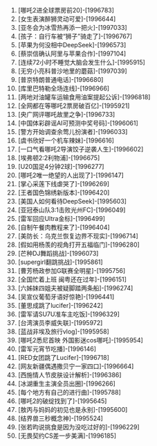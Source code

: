 
1. [哪吒2进全球票房前20]-[1996783]
1. [女生表演醉狮灵动可爱]-[1996644]
1. [亚冬会为冰雪热再添一把火]-[1997033]
1. [孩子：自行车被“狮子”骑走了]-[1996767]
1. [苹果为何没相中DeepSeek]-[1996573]
1. [蔡崇信确认阿里与苹果合作]-[1997104]
1. [连续72小时不睡觉大脑会发生什么]-[1995915]
1. [无穷小亮科普沙地里的蘑菇]-[1997039]
1. [普京特朗普通电话]-[1996680]
1. [库里巴特勒全场连线]-[1996966]
1. [两地对油罐车运输食用油案提起公诉]-[1996818]
1. [全网都在等哪吒2票房破百亿]-[1995921]
1. [央广网评哪吒故里之争]-[1996733]
1. [中国体彩辟谣AI可预测中奖号码]-[1996061]
1. [警方开始调查余莺儿扮演者]-[1996033]
1. [虞书欣好一个机车辣妹]-[1996616]
1. [一口气看哪吒2导演饺子逆袭人生]-[1996602]
1. [埃弗顿2:2利物浦]-[1996675]
1. [U20国足4分钟2球]-[1996277]
1. [哪吒2唯一绝望的人出现了]-[1996147]
1. [掌心采莲下线虐哭了]-[1996269]
1. [王者国色锦绣新版本]-[1996420]
1. [美国人如何看待DeepSeek]-[1995603]
1. [亚冠泰山队3:1击败光州FC]-[1996049]
1. [雷军回应Ultra金标]-[1996499]
1. [自制午餐肉教程来了]-[1996404]
1. [美防长：乌克兰恢复边界不现实]-[1996714]
1. [假如用杨羡的视角打开五福临门]-[1996280]
1. [芒种DJ舞蹈挑战]-[1996073]
1. [supergirl翻跳挑战]-[1995861]
1. [曹芳杨政参加G联赛全明星]-[1995756]
1. [全国忙着上班 闽粤还在过年]-[1996151]
1. [六姊妹四姐夫被疑脚踏两条船]-[1996274]
1. [吴宣仪葡萄牙语好惊艳]-[1996441]
1. [董思成跳了lucifer]-[1996242]
1. [雷军请SU7U准车主吃饭]-[1996329]
1. [台湾演员李威失联]-[1995972]
1. [蓝战非埃及旅行vlog]-[1995958]
1. [哪吒2悉尼首映 外国影迷cos哪吒]-[1995954]
1. [雷军元宵节吃播]-[1996146]
1. [RED女团跳了Lucifer]-[1996718]
1. [网友新疆偶遇撒贝宁一家四口]-[1996664]
1. [西施情人节皮肤设计解析]-[1996386]
1. [冰湖重生主演全员出圈]-[1996266]
1. [每个地方有自己的进行曲]-[1995788]
1. [哪吒2的破绽找到了]-[1995645]
1. [敖丙与妈妈的初见也是永别]-[1995600]
1. [结界兽三秒概念神]-[1995524]
1. [张若昀说挑食是因为没吃过好的]-[1996229]
1. [无畏契约CS差一步美满]-[1996185]